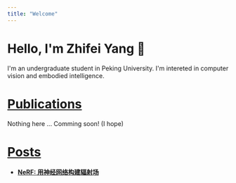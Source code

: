 ```yaml
---
title: "Welcome"
---
```


# Hello, I'm Zhifei Yang 👋

I'm an undergraduate student in Peking University. I'm intereted in computer vision and embodied intelligence. 

# [Publications](/publications/)

Nothing here ... Comming soon! (I hope)

# [Posts](/posts/)
- **[NeRF: 用神经网络构建辐射场](/posts/NeRF)**

<!-- You can check more of my [publications](/publications/) and [posts](/posts/). -->

